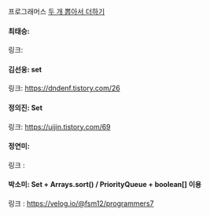 프로그래머스 [두 개 뽑아서 더하기](https://school.programmers.co.kr/learn/courses/30/lessons/68644)<br>

#### 최태승: 
링크: 

#### 김선웅: set
링크: https://dndenf.tistory.com/26

#### 정의진: Set
링크: https://uijin.tistory.com/69

#### 정연미:
링크 : 

#### 박소미: Set + Arrays.sort() / PriorityQueue + boolean[] 이용
링크 : https://velog.io/@fsm12/programmers7
